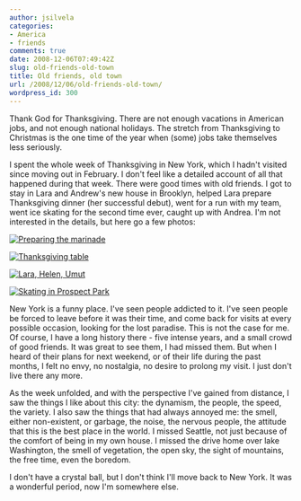 ```yaml
---
author: jsilvela
categories:
- America
- friends
comments: true
date: 2008-12-06T07:49:42Z
slug: old-friends-old-town
title: Old friends, old town
url: /2008/12/06/old-friends-old-town/
wordpress_id: 300
---
```


Thank God for Thanksgiving. There are not enough vacations in American jobs, and not enough national holidays. The stretch from Thanksgiving to Christmas is the one time of the year when (some) jobs take themselves less seriously.

I spent the whole week of Thanksgiving in New York, which I hadn't visited since moving out in February.
I don't feel like a detailed account of all that happened during that week. There were good times with old friends. I got to stay in Lara and Andrew's new house in Brooklyn, helped Lara prepare Thanksgiving dinner (her successful debut), went for a run with my team, went ice skating for the second time ever, caught up with Andrea. I'm not interested in the details, but here go a few photos:

[![Preparing the marinade](http://jsilvela.smugmug.com/photos/425940262_H5gZf-S.jpg)](http://jsilvela.smugmug.com/photos/425940262_H5gZf-XL.jpg)

[![Thanksgiving table](http://jsilvela.smugmug.com/photos/425946592_4UKXA-S.jpg)](http://jsilvela.smugmug.com/photos/425946592_4UKXA-XL.jpg)

[![Lara, Helen, Umut](http://jsilvela.smugmug.com/photos/426108474_T8UfC-S.jpg)](http://jsilvela.smugmug.com/photos/426108474_T8UfC-XL.jpg)

[![Skating in Prospect Park](http://jsilvela.smugmug.com/photos/430645715_RomWX-S.jpg)](http://jsilvela.smugmug.com/photos/430645715_RomWX-XL.jpg)

New York is a funny place. I've seen people addicted to it. I've seen people be forced to leave before it was their time, and come back for visits at every possible occasion, looking for the lost paradise. This is not the case for me. Of course, I have a long history there - five intense years, and a small crowd of good friends. It was great to see them, I had missed them. But when I heard of their plans for next weekend, or of their life during the past months, I felt no envy, no nostalgia, no desire to prolong my visit. I just don't live there any more.

As the week unfolded, and with the perspective I've gained from distance, I saw the things I like about this city: the dynamism, the people, the speed, the variety. I also saw the things that had always annoyed me: the smell, either non-existent, or garbage, the noise, the nervous people, the attitude that this is the best place in the world. I missed Seattle, not just because of the comfort of being in my own house. I missed the drive home over lake Washington, the smell of vegetation, the open sky, the sight of mountains, the free time, even the boredom.

I don't have a crystal ball, but I don't think I'll move back to New York. It was a wonderful period, now I'm somewhere else.
